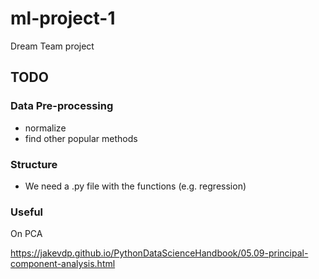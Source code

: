 # ml-project-1
Dream Team project

## TODO

### Data Pre-processing 
- normalize
- find other popular methods

### Structure

- We need a .py file with the functions (e.g. regression)

### Useful

On PCA

https://jakevdp.github.io/PythonDataScienceHandbook/05.09-principal-component-analysis.html


